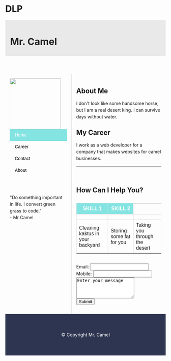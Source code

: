 # DLP
<!DOCTYPE html>
<html lang="en">
 
<head>
<meta charset="UTF-8">
<meta http-equiv="X-UA-Compatible" content="IE=edge">
<meta name="viewport" content="width=device-width, initial-scale=1.0">
<title>Mr. Camel</title>
<link rel="stylesheet" href="https://cdnjs.cloudflare.com/ajax/libs/font-awesome/5.15.3/css/all.min.css">
<style>

    @import url('https://fonts.googleapis.com/css2?family=Pacifico&display=swap');
 
    body {

      margin: 0;

      box-sizing: border-box;

    }
 
    .container {

      line-height: 150%;

    }
 
    .header {

      display: flex;

      justify-content: space-between;

      align-items: center;

      padding: 15px;

      background-color: #e9e9e9;

    }
 
    .header h1 {

      color: #222222;

      font-size: 30px;

      font-family: 'Pacifico', cursive;

    }
 
    .header .social a {

      padding: 0 5px;

      color: #222222;

    }
 
    .left {

      float: left;

      width: 180px;

      margin: 0;

      padding: 1em;

    }
 
    .content {

      margin-left: 190px;

      border-left: 1px solid #d4d4d4;

      padding: 1em;

      overflow: hidden;

    }
 
    ul {

      list-style-type: none;

      margin: 0;

      padding: 0;

      font-family: sans-serif;

    }
 
    li a {

      display: block;

      color: #000;

      padding: 8px 16px;

      text-decoration: none;

    }
 
    li a.active {

      background-color: #84e4e2;

      color: white;

    }
 
    li a:hover:not(.active) {

      background-color: #29292a;

      color: white;

    }
 
    table {

      font-family: arial, sans-serif;

      border-collapse: collapse;

      width: 100%;

      margin: 30px 0;

    }
 
    td,

    th {

      border: 1px solid #dddddd;

      padding: 8px;

    }
 
    tr:nth-child(1) {

      background-color: #84e4e2;

      color: white;

    }
 
    tr td i.fas {

      display: block;

      font-size: 35px;

      text-align: center;

    }
 
    .footer {

      padding: 55px 20px;

      background-color: #2e3550;

      color: white;

      text-align: center;

    }
</style>
</head>
 
<body>
<div class="container">
<header class="header">
<h1>Mr. Camel</h1>
<div class="social">
<a href="#"><i class="fab fa-facebook"></i></a>
<a href="#"><i class="fab fa-instagram"></i></a>
<a href="#"><i class="fab fa-twitter"></i></a>
</div>
</header>
<aside class="left">
<img src="./assets/html/mr-camel.jpg" width="160px" />
<ul>
<li><a class="active" href="#home">Home</a></li>
<li><a href="#career">Career</a></li>
<li><a href="#contact">Contact</a></li>
<li><a href="#about">About</a></li>
</ul>
<br><br>
<p>"Do something important in life. I convert green grass to code."<br>- Mr Camel</p>
</aside>
<main class="content">
<h2>About Me</h2>
<p>I don't look like some handsome horse, but I am a real desert king. I can survive days without water.</p>
<h2>My Career</h2>
<p>I work as a web developer for a company that makes websites for camel businesses.</p>
<hr><br>
<h2>How Can I Help You?</h2>
<table>
<tr>
<th>SKILL 1</th>
<th>SKILL 2</th>
</tr>
<tr>
<td><i class="fas fa-broom"></i></td>
<td><i class="fas fa-archive"></i></td>
<td><i class="fas fa-trailer"></i></td>
</tr>
<tr>
<td>Cleaning kaktus in your backyard</td>
<td>Storing some fat for you</td>
<td>Taking you through the desert</td>
</tr>
<tr>
</table>
<form>
<label>Email: <input type="text" name="email"></label><br>
<label> Mobile: <input type="text" name="mobile"> </label><br>
<textarea name="comments" rows="4">Enter your message</textarea><br>
<input type="submit" value="Submit" /><br>
</form>
</main>
<footer class="footer">&copy; Copyright Mr. Camel</footer>
</div>
</body>
 
</html>
 
